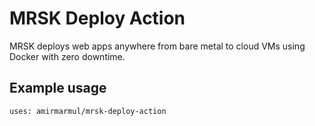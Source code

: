 # MRSK Deploy Action

MRSK deploys web apps anywhere from bare metal to cloud VMs using Docker with zero downtime.

## Example usage 

```
uses: amirmarmul/mrsk-deploy-action
```